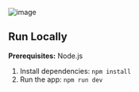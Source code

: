 ![image](https://github.com/user-attachments/assets/32da38de-8829-4616-b547-db923ef1ae90)


## Run Locally

**Prerequisites:**  Node.js


1. Install dependencies:
   `npm install`
2. Run the app:
   `npm run dev`
